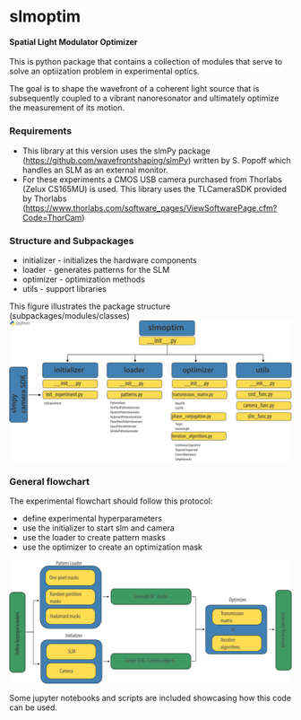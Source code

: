 # slmoptim
#### Spatial Light Modulator Optimizer
This is python package that contains a collection of modules that serve to solve an optiization problem in experimental optics. 

The goal is to shape the wavefront of a coherent light source that is subsequently coupled to a vibrant nanoresonator and ultimately optimize the measurement of its motion. 

### Requirements
- This library at this version uses the slmPy package (https://github.com/wavefrontshaping/slmPy) written by S. Popoff which handles an SLM as an external monitor. 
- For these experiments a CMOS USB camera purchased from Thorlabs (Zelux CS165MU) is used. This library uses the TLCameraSDK provided by Thorlabs (https://www.thorlabs.com/software_pages/ViewSoftwarePage.cfm?Code=ThorCam)

### Structure and Subpackages
- initializer - initializes the hardware components
- loader - generates patterns for the SLM
- optimizer - optimization methods
- utils - support libraries

This figure illustrates the package structure (subpackages/modules/classes)
![pystruct](docs/python-package-structure.png)

### General flowchart

The experimental flowchart should follow this protocol:
- define experimental hyperparameters
- use the initializer to start slm and camera
- use the loader to create pattern masks
- use the optimizer to create an optimization mask

![flow](docs/flowchart_general.png)

Some jupyter notebooks and scripts are included showcasing how this code can be used. 
